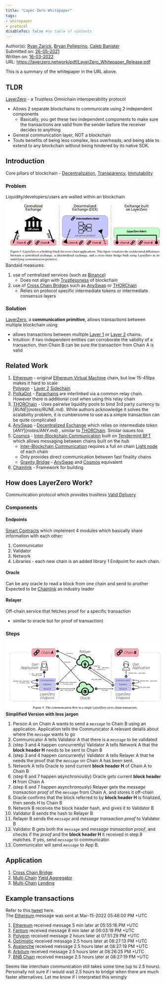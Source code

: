 ```yaml
---
title: "Layer Zero Whitepaper"
tags:
- whitepaper
- protocol
disableToc: false #no table of contents
---
```


Author(s): [Ryan Zarick](notes/Ryan%20Zarick.md), [Bryan Pellegrino](notes/Bryan%20Pellegrino.md), [Caleb Banister](notes/Caleb%20Banister.md)  
Submitted on: [26-05-2021](notes/26-05-2021.md)  
Written on: [16-03-2022](notes/16-03-2022.md)  
URL: https://layerzero.network/pdf/LayerZero_Whitepaper_Release.pdf  

This is a summary of the whitepaper in the URL above. 

## TLDR
[LayerZero](notes/LayerZero.md) - a Trustless Omnichain interoperability protocol  
- Allows 2 separate blockchains to communicate using 2 independent components
	- Basically, you get these two independent components to make sure the transactions are valid from the sender before the receiver decides to anything
- General communication layer, NOT a blockchain
- Touts benefits of being less complex, less overheads, and being able to extend to any blockchain without being hindered by its native SDK.

## Introduction
Core pillars of blockchain - [Decentralization](notes/Decentralization.md), [Transparency](notes/Transparency.md), [Immutability](notes/Immutability.md)
### Problem
Liquidity/developers/users are walled within an blockchain
![](notes/images/Pasted%20image%2020220317231855.png)
Bandaid measures:
1. use of centralized services (such as [Binance](notes/Binance.md))
	- Does not align with [Trustlessness](notes/Trustlessness.md) of blockchain
2. use of [Cross Chain Bridge](notes/Cross%20Chain%20Bridge.md)s such as [AnySwap](notes/AnySwap.md) or [THORChain](notes/THORChain.md)
	- Relies on protocol specific intermediate tokens or intermediate consensus layers

### Solution
[LayerZero](notes/LayerZero.md), a **communication primitive**, allows transactions between multiple blockchain using
- allows transactions between multiple [Layer 1](notes/Layer%201.md) or [Layer 2](notes/Layer%202.md) chains.
- Intuition: if two independent entities can corroborate the validity of a transaction, then Chain B can be sure the transaction from Chain A is valid


## Related Work
1. [Ethereum](notes/Ethereum.md) - original [Ethereum Virtual Machine](notes/Ethereum%20Virtual%20Machine.md) chain, but low 15-45tps makes it hard to scale  
[Polygon](notes/Polygon.md) - [Layer 2](notes/Layer%202.md) [Sidechain](notes/Sidechain.md)  
2. [PolkaDot](notes/PolkaDot.md) - [Parachains](notes/Parachains.md) are interlinked via a common relay chain. However there is additional cost when using this relay chain  
3. [THORChain](notes/THORChain.md) - Uses pairwise liquidity pools to bind 3rd party currency to [$RUNE](notes/$RUNE.md). While authors acknowledge it solves  the scalability problem, it is cumbersome to use as a simple transaction can be quite complicated  
4. [AnySwap](notes/AnySwap.md) - [Decentralized Exchange](notes/Decentralized%20Exchange.md) which relies on intermediate token [$ANY](notes/$ANY.md) , similar to [THORChain](notes/THORChain.md). Similar issues too
5. [Cosmos](notes/Cosmos.md) - [Inter-Blockchain Communication](notes/Inter-Blockchain%20Communication.md) built on [Tendermint BFT](notes/Tendermint%20BFT.md) which allows messaging between chains built on the hub  
	- [Inter-Blockchain Communication](notes/Inter-Blockchain%20Communication.md) requires a full on chain [Light node](notes/Light%20node.md) of each chain  
	- Only provides direct communication between fast finality chains  
	- [Gravity Bridge](notes/Gravity%20Bridge.md) - [AnySwap](notes/AnySwap.md) and [Cosmos](notes/Cosmos.md) equivalent   
6. [Chainlink](notes/Chainlink.md) - Framework for building   

## How does LayerZero Work?
Communication protocol which provides trustless [Valid Delivery](notes/Valid%20Delivery.md)
### Components
#### Endpoints
[Smart Contracts](notes/Smart%20Contracts.md) which implement 4 modules which basically share information with each other:
1. Communicator
2. Validator
3. Network
4. Libraries - each new chain is an added library
1 Endpoint for each chain.
#### Oracle
Can be any oracle to read a block from one chain and send to another  
Expected to be [Chainlink](notes/Chainlink.md) as industry leader

#### Relayer
Off-chain service that fetches proof for a specific transaction
- similar to oracle but for proof of transaction)

### Steps
![](notes/images/Pasted%20image%2020220317234427.png)
**Simplified Version with less jargon**   
1. Person A on Chain A wants to send a *`message`* to Chain B using an application. Application tells the Communicator A relevant details about where the *`message`* wants to go
2. Communicator A tells Validator A that there is a *`message`* to be validated
3. (step 3 and 4 happen concurrently) Validator A tells Network A that the **block header H** needs to be sent to Chain B
4. (step 3 and 4 happen concurrently) Validator A tells Relayer A that he needs the proof that the *`message`* on Chain A has been sent. 
5. Network A tells Oracle to send current **block header H** of Chain A to Chain B
6. (step 6 and 7 happen asynchronously) Oracle gets current **block header H** from Chain A
7. (step 6 and 7 happen asynchronously) Relayer gets the *message transaction proof* of the *`message`* from Chain A, and stores it off-chain
8. Oracle confirms that the block referred to by **block header H** is finalized, then sends H to Chain B
9. Network B receives the block header hash, and gives it to Validator B
10. Validator B sends the hash to Relayer B
11. Relayer B sends the *`message`* and *message transaction proof* to Validator B
12. Validator B gets both the *`message`* and *message transaction proof*, and checks if the *proof* and the **block header H** it received in step 9 matches. If yes, send *`message`* to communicator.
13. Communicator will send *`message`* to App B.


## Application
1. [Cross Chain Bridge](notes/Cross%20Chain%20Bridge.md)  
2. [Multi-Chain](notes/Multi-Chain.md) [Yield Aggregator](notes/Yield%20Aggregator.md)  
3. [Multi-Chain](notes/Multi-Chain.md) [Lending](notes/Lending.md)

## Example transactions
Refer to this [tweet](https://twitter.com/ryanzarick/status/1503893827525951489) here.   
The [Ethereum](notes/Ethereum.md) message was sent at Mar-15-2022 05:46:00 PM +UTC
1. [Ethereum](notes/Ethereum.md) received message 5 min later at 05:55:16 PM +UTC
2. [Fantom](notes/Fantom.md) received message 8 min later at 06:03:19 PM +UTC
3. [Polygon](notes/Polygon.md) received message 2 hours later at 07:51:29 PM +UTC
4. [Optimistic](notes/Optimistic.md) received message 2.5 hours later at 08:27:13 PM +UTC
5. [Avalanche](notes/Avalanche.md) received message 2.5 hours later at 08:27:19 PM +UTC
6. [Arbitum](notes/Arbitum.md) received message 2.5 hours later at 08:26:25 PM +UTC
7. [BNB Chain](notes/BNB%20Chain.md) received message 2.5 hours later at 08:27:19 PM +UTC

Seems like interchain communication still takes some time (up to 2.5 hours). Personally not sure if i would wait 2.5 hours to bridge when there are much faster alternatives. Let me know if i interpreted this wrongly